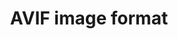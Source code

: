 ---
title: "AVIF image format"
description: "A modern image format based on the AV1 video format."
category: image
keywords: image,img,AVIF
last_test_date: "2021-05-14"
test_url: "/tests/images.html"
test_results_url: "https://app.emailonacid.com/app/acidtest/d69Dg0BGvV5zAiHI1fjKX6BDulsODM8eYdKO9QVxlNuUL/list"
stats: {
  apple-mail: {
    macos: {
      "11": "n",
      "12": "n",
      "13": "n"
    },
    ios: {
      "11": "n",
      "12": "n",
      "13": "n",
      "14": "n"
    }
  },
  gmail: {
    desktop-webmail: {
      "2021-01": "n"
    },
    ios: {
      "2021-01": "n"
    },
    android: {
      "2021-01": "n"
    },
    mobile-webmail: {
      "2021-01": "n"
    }
  },
  orange: {
    desktop-webmail: {
      "2021-01":"y #1"
    },
    ios: {
      "2021-01":"n"
    },
    android: {
      "2021-05":"y"
    }
  },
  outlook: {
    windows: {
      "2007": "n",
      "2010": "n",
      "2013": "n",
      "2016": "n",
      "2019": "n"
    },
    windows-10-mail: {
      "2021-01": "n"
    },
    macos: {
      "2021-01": "n"
    },
    outlook-com: {
      "2021-01": "y #1"
    },
    ios: {
      "2021-01": "n"
    },
    android: {
      "4.2116.0": "y #1"
    }
  },
  yahoo: {
    desktop-webmail: {
      "2021-01": "y #1"
    },
    ios: {
      "2021-01": "n"
    },
    android: {
      "6.27": "y #1"
    }
  },
  aol: {
    desktop-webmail: {
      "2021-01": "y #1"
    },
    ios: {
      "2021-01": "n"
    },
    android: {
      "2021-05": "y #1"
    }
  },
  samsung-email: {
    android: {
      "6.1.31.2": "n"
    }
  },
  sfr: {
    desktop-webmail: {
      "2021-01":"y #1"
    },
    ios: {
      "2021-01":"n"
    },
    android: {
      "2021-05":"y #1"
    }
  },
  thunderbird: {
    macos: {
      "78.10": "n"
    }
  },
  protonmail: {
    desktop-webmail: {
      "2021-01":"y #1"
    },
    ios: {
      "2021-05":"n"
    },
    android: {
      "2021-01":"y #1"
    }
  },
  hey: {
    desktop-webmail: {
      "2021-05":"n"
    }
  },
  mail-ru: {
    desktop-webmail: {
      "2021-01":"n"
    }
  },
  fastmail: {
    desktop-webmail: {
      "2021-07": "n"
    }
  },
  laposte: {
    desktop-webmail: {
      "2021-08": "y"
    }
  }
}
notes_by_num: {
  "1": "Support depends on browser and operating system support."
}
links: {
  "Can I use: AVIF image format":"https://caniuse.com/avif",
  "MDN: Image file type and format guide":"https://developer.mozilla.org/en-US/docs/Web/Media/Formats/Image_types",
  "avif.io: a free AVIF converter by Justin Schmitz and Niksa Sporin":"https://avif.io/"
}
---